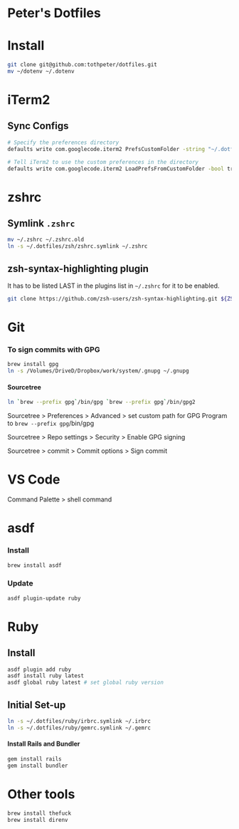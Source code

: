 # Peter's Dotfiles

Install
=======

```bash
git clone git@github.com:tothpeter/dotfiles.git
mv ~/dotenv ~/.dotenv
```

iTerm2
======

## Sync Configs

```bash
# Specify the preferences directory
defaults write com.googlecode.iterm2 PrefsCustomFolder -string "~/.dotfiles/iTerm/settings"

# Tell iTerm2 to use the custom preferences in the directory
defaults write com.googlecode.iterm2 LoadPrefsFromCustomFolder -bool true
```

zshrc
=====

## Symlink `.zshrc`

```bash
mv ~/.zshrc ~/.zshrc.old
ln -s ~/.dotfiles/zsh/zshrc.symlink ~/.zshrc
```

## zsh-syntax-highlighting plugin

It has to be listed LAST in the plugins list in `~/.zshrc` for it to be enabled.

```bash
git clone https://github.com/zsh-users/zsh-syntax-highlighting.git ${ZSH_CUSTOM:-~/.oh-my-zsh/custom}/plugins/zsh-syntax-highlighting
```

Git
===

### To sign commits with GPG

```bash
brew install gpg
ln -s /Volumes/DriveD/Dropbox/work/system/.gnupg ~/.gnupg
```

#### Sourcetree

```bash
ln `brew --prefix gpg`/bin/gpg `brew --prefix gpg`/bin/gpg2
```

Sourcetree > Preferences > Advanced > set custom path for GPG Program to `brew --prefix gpg`/bin/gpg

Sourcetree > Repo settings > Security > Enable GPG signing

Sourcetree > commit > Commit options > Sign commit

VS Code
=======

Command Palette > shell command

asdf
====

### Install

```bash
brew install asdf
```

### Update

```bash
asdf plugin-update ruby
```

Ruby
====

## Install

```bash
asdf plugin add ruby
asdf install ruby latest
asdf global ruby latest # set global ruby version
```

## Initial Set-up

```bash
ln -s ~/.dotfiles/ruby/irbrc.symlink ~/.irbrc
ln -s ~/.dotfiles/ruby/gemrc.symlink ~/.gemrc
```

#### Install Rails and Bundler

```bash
gem install rails
gem install bundler
```


Other tools
===========

```bash
brew install thefuck
brew install direnv
```
